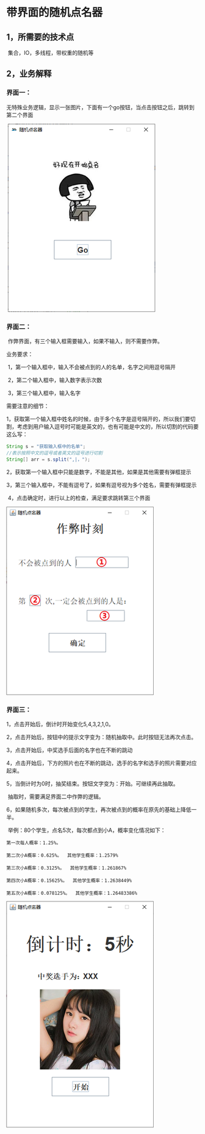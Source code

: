# 带界面的随机点名器

## 1，所需要的技术点

​	集合，IO，多线程，带权重的随机等

## 2，业务解释

### 界面一：

​	无特殊业务逻辑，显示一张图片，下面有一个go按钮，当点击按钮之后，跳转到第二个界面

​	 ![登录界面](./img/1.png)

### 界面二：

​	作弊界面，有三个输入框需要输入，如果不输入，则不需要作弊。

业务要求：

​	1，第一个输入框中，输入不会被点到的人的名单，名字之间用逗号隔开

​	2，第二个输入框中，输入数字表示次数

​	3，第三个输入框中，输入名字

需要注意的细节：

​	1，获取第一个输入框中姓名的时候，由于多个名字是逗号隔开的，所以我们要切割，考虑到用户输入逗号时可能是英文的，也有可能是中文的，所以切割的代码要这么写：

```java
String s = "获取输入框中的名单";
//表示按照中文的逗号或者英文的逗号进行切割
String[] arr = s.split(",|，");
```

​	2，获取第一个输入框中只能是数字，不能是其他，如果是其他需要有弹框提示

​	3，第三个输入框中，不能有逗号了，如果有逗号视为多个姓名，需要有弹框提示

​	4，点击确定时，进行以上的检查，满足要求跳转第三个界面

 ![登录界面](./img/2.png)

### 界面三：

1，点击开始后，倒计时开始变化5,4,3,2,1,0。

2，点击开始后，按钮中的提示文字变为：随机抽取中。此时按钮无法再次点击。

3，点击开始后，中奖选手后面的名字也在不断的跳动

4，点击开始后，下方的照片也在不断的跳动，选手的名字和选手的照片需要对应起来。

5，当倒计时为0时，抽奖结束。按钮文字变为：开始。可继续再此抽取。

​	抽取时，需要满足界面二中作弊的逻辑。

6，如果随机多次，每次被点到的学生，再次被点到的概率在原先的基础上降低一半。

​	举例：80个学生，点名5次，每次都点到小A，概率变化情况如下：

  	第一次每人概率：1.25%。

  	第二次小A概率：0.625%。  其他学生概率：1.2579%  

  	第三次小A概率：0.3125%。  其他学生概率：1.261867%  

  	第四次小A概率：0.15625%。  其他学生概率：1.2638449%  

  	第五次小A概率：0.078125%。  其他学生概率：1.26483386%  



 ![登录界面](./img/3.png)



































